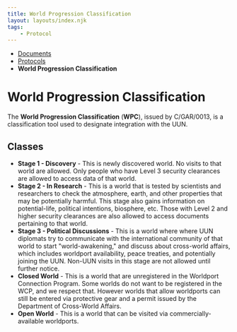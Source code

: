 ```yaml
---
title: World Progression Classification
layout: layouts/index.njk
tags:
    - Protocol
---
```

<nav class="text-sm breadcrumbs mb-5">
    <ul>
        <li><a href="/docs">Documents</a></li>
        <li><a href="/docs/protocol">Protocols</a></li>
        <li><b>World Progression Classification</b></li>
    </ul>
</nav>
<div class="text-center"><h1>World Progression Classification</h1></div>

The **World Progression Classification** (**WPC**), issued by C/GAR/0013, is a classification tool used to designate integration with the UUN.

## Classes
- **<span class="text-red-500">Stage 1 - Discovery</span>** - This is newly discovered world. No visits to that world are allowed. Only people who have Level 3 security clearances are allowed to access data of that world.
- **<span class="text-orange-400">Stage 2 - In Research</span>** - This is a world that is tested by scientists and researchers to check the atmosphere, earth, and other properties that may be potentially harmful. This stage also gains information on potential-life, political intentions, biosphere, etc. Those with Level 2 and higher security clearances are also allowed to access documents pertaining to that world.
- **<span class="text-amber-400">Stage 3 - Political Discussions</span>** - This is a world where where UUN diplomats try to communicate with the international community of that world to start "world-awakening," and discuss about cross-world affairs, which includes worldport availability, peace treaties, and potentially joining the UUN. Non-UUN visits in this stage are not allowed until further notice.
- **<span class="text-green-600">Closed World</span>** - This is a world that are unregistered in the Worldport Connection Program. Some worlds do not want to be registered in the WCP, and we respect that. However worlds that allow worldports can still be entered via protective gear and a permit issued by the Department of Cross-World Affairs.
- **<span class="text-green-500">Open World</span>** - This is a world that can be visited via commercially-available worldports.